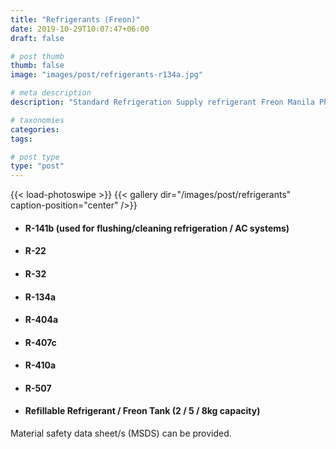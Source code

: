 ```yaml
---
title: "Refrigerants (Freon)"
date: 2019-10-29T10:07:47+06:00
draft: false

# post thumb
thumb: false
image: "images/post/refrigerants-r134a.jpg"

# meta description
description: "Standard Refrigeration Supply refrigerant Freon Manila Philippines"

# taxonomies
categories:
tags:

# post type
type: "post"
---
```


{{< load-photoswipe >}}
{{< gallery dir="/images/post/refrigerants"  caption-position="center" />}}

- #### R-141b (used for flushing/cleaning refrigeration / AC systems)

- #### R-22

- #### R-32

- #### ​R-134a

- #### R-404a

- #### R-407c

- #### R-410a

- #### R-507

- #### Refillable Refrigerant / Freon Tank (2 / 5 / 8kg capacity)

Material safety data sheet/s (MSDS) can be provided.
